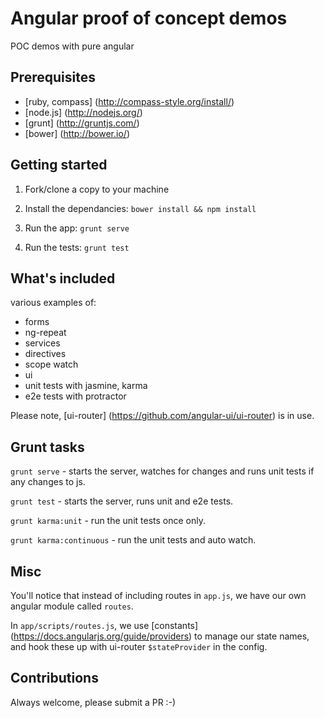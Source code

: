 # Angular proof of concept demos
POC demos with pure angular


## Prerequisites
- [ruby, compass] (http://compass-style.org/install/)
- [node.js] (http://nodejs.org/)
- [grunt] (http://gruntjs.com/)
- [bower] (http://bower.io/)


## Getting started

1) Fork/clone a copy to your machine

2) Install the dependancies: `bower install && npm install`

3) Run the app: `grunt serve`

4) Run the tests: `grunt test`


## What's included

various examples of:
- forms
- ng-repeat
- services
- directives
- scope watch
- ui
- unit tests with jasmine, karma
- e2e tests with protractor

Please note, [ui-router] (https://github.com/angular-ui/ui-router) is in use.

## Grunt tasks

`grunt serve` - starts the server, watches for changes and runs unit tests if any changes to js.

`grunt test` - starts the server, runs unit and e2e tests.

`grunt karma:unit` - run the unit tests once only.

`grunt karma:continuous` - run the unit tests and auto watch.

## Misc

You'll notice that instead of including routes in `app.js`, we have our own angular module called `routes`.

In `app/scripts/routes.js`, we use [constants] (https://docs.angularjs.org/guide/providers) to manage our state names, and hook these up with ui-router `$stateProvider` in the config.

## Contributions

Always welcome, please submit a PR :-)

